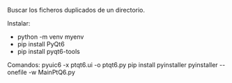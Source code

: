 Buscar los ficheros duplicados de un directorio.

Instalar:
- python -m venv myenv
- pip install PyQt6
- pip install pyqt6-tools

Comandos:
pyuic6 -x ptqt6.ui -o ptqt6.py
pip install pyinstaller
pyinstaller --onefile -w MainPtQ6.py
